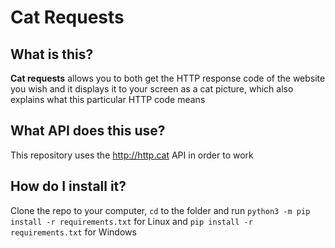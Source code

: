 # Cat Requests #
## What is this? ##
**Cat requests** allows you to both get the HTTP response code of the website you wish and it displays it to your screen as a cat picture, which also explains what this particular HTTP code means
## What API does this use? ##
This repository uses the http://http.cat API in order to work
## How do I install it? ###
Clone the repo to your computer, `cd` to the folder and run `python3 -m pip install -r requirements.txt` for Linux and `pip install -r requirements.txt` for Windows

